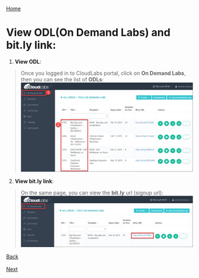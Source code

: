 [Home](./../README.md)

# View ODL(On Demand Labs) and bit.ly link:

1. **View ODL**:
> Once you logged in to CloudLabs portal, click on **On Demand Labs**, then you can see the list of **ODLs**:
![](images/odlview1.png)

2. **View bit.ly link**:
> On the same page, you can view the **bit.ly** url (signup url):
![](images/bitlyurl.png)

[Back](./Login_to_CloudLabs-readme.md#login-to-cloudlabs-portal) 
&nbsp;&nbsp;&nbsp;&nbsp;&nbsp;&nbsp;&nbsp;&nbsp;&nbsp;&nbsp;&nbsp;&nbsp;&nbsp;&nbsp;&nbsp;&nbsp;&nbsp;&nbsp;&nbsp;&nbsp;&nbsp;&nbsp;&nbsp;&nbsp;&nbsp;&nbsp;&nbsp;&nbsp;&nbsp;&nbsp;&nbsp;&nbsp;&nbsp;&nbsp;&nbsp;&nbsp;&nbsp;&nbsp;&nbsp;&nbsp;&nbsp;&nbsp;&nbsp;&nbsp;&nbsp;&nbsp;&nbsp;&nbsp;&nbsp;&nbsp;&nbsp;&nbsp;&nbsp;&nbsp;&nbsp;&nbsp;&nbsp;&nbsp;&nbsp;&nbsp;&nbsp;&nbsp;&nbsp;&nbsp;&nbsp;&nbsp;&nbsp;&nbsp;&nbsp;&nbsp;&nbsp;&nbsp;&nbsp;&nbsp;&nbsp;&nbsp;&nbsp;&nbsp;&nbsp;&nbsp;&nbsp;&nbsp;&nbsp;&nbsp;&nbsp;&nbsp;&nbsp;&nbsp;&nbsp;&nbsp;&nbsp;&nbsp;&nbsp;&nbsp;&nbsp;&nbsp;&nbsp;&nbsp;&nbsp;&nbsp;&nbsp;&nbsp;&nbsp;&nbsp;&nbsp;&nbsp;&nbsp;&nbsp;&nbsp;&nbsp;&nbsp;&nbsp;&nbsp;&nbsp;&nbsp;&nbsp;&nbsp;&nbsp;&nbsp;&nbsp;&nbsp;&nbsp;&nbsp;&nbsp;&nbsp;&nbsp;&nbsp;[Next](./View_Users_Page_readme.md#view-users-page)

